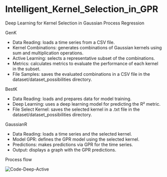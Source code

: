 # Intelligent_Kernel_Selection_in_GPR

Deep Learning for Kernel Selection in Gaussian Process Regression

GenK

- Data Reading: loads a time series from a CSV file.
- Kernel Combinations: generates combinations of Gaussian kernels using sum and multiplication operations.
- Active Learning: selects a representative subset of the combinations.
- Metrics: calculates metrics to evaluate the performance of each kernel in the subset.
- File Samples: saves the evaluated combinations in a CSV file in the dataset/dataset_possibilities directory.

BestK

- Data Reading: loads and prepares data for model training.
- Deep Learning: uses a deep learning model for predicting the R² metric.
- File Select Kernel: saves the selected kernel in a .txt file in the dataset/dataset_possibilities directory.

GaussianR

- Data Reading: loads a time series and the selected kernel.
- Model GPR: defines the GPR model using the selected kernel.
- Predictions: makes predictions via GPR for the time series.
- Output: displays a graph with the GPR predictions.

Process flow

![Code-Deep-Active](https://github.com/user-attachments/assets/490509a5-1baa-449b-a162-f2045f3bf5cc)